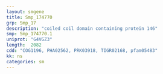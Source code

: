 ```yaml
---
layout: smgene
title: Smp_174770
grp: Smp_17
description: "coiled coil domain containing protein 146"
smp: Smp_174770.1
uniprot: "G4VGZ3"
length:  2082
cdd: "COG1196, PHA02562, PRK03918, TIGR02168, pfam05483"
kk: ns
categories: sm
---
```

